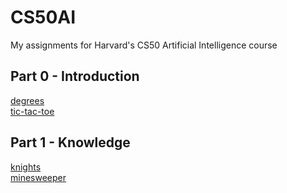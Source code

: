 # CS50AI
My assignments for Harvard's CS50 Artificial Intelligence course

## Part 0 - Introduction

[degrees](https://cs50.harvard.edu/ai/2024/projects/0/degrees/)<br>
[tic-tac-toe](https://cs50.harvard.edu/ai/2024/projects/0/tictactoe/)<br>

## Part 1 - Knowledge

[knights](https://cs50.harvard.edu/ai/2024/projects/1/knights/)<br>
[minesweeper](https://cs50.harvard.edu/ai/2024/projects/1/minesweeper/)<br>
